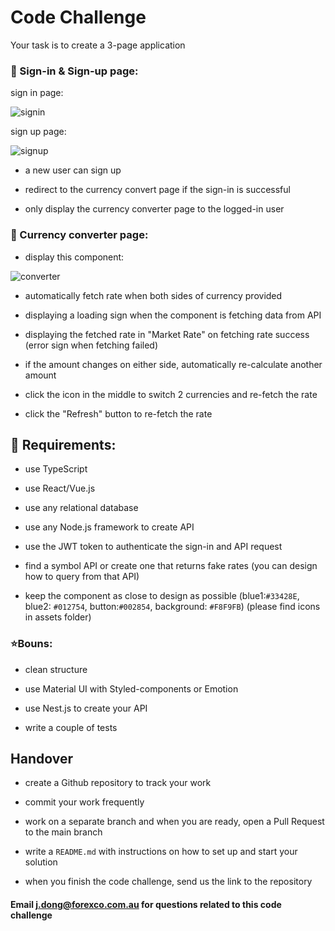 # Code Challenge

Your task is to create a 3-page application

### 📄 Sign-in & Sign-up page:

sign in page:

![signin](https://raw.githubusercontent.com/forexco/code-challenge-1/main/design/signin.png)

sign up page:

![signup](https://raw.githubusercontent.com/forexco/code-challenge-1/main/design/signup.png)

- a new user can sign up

- redirect to the currency convert page if the sign-in is successful

- only display the currency converter page to the logged-in user

### 📄 Currency converter page:

- display this component:

![converter](https://raw.githubusercontent.com/forexco/code-challenge-1/main/design/converter.png)

- automatically fetch rate when both sides of currency provided

- displaying a loading sign when the component is fetching data from API

- displaying the fetched rate in "Market Rate" on fetching rate success (error sign when fetching failed)

- if the amount changes on either side, automatically re-calculate another amount

- click the icon in the middle to switch 2 currencies and re-fetch the rate

- click the "Refresh" button to re-fetch the rate

## 🎯 Requirements:

- use TypeScript

- use React/Vue.js

- use any relational database

- use any Node.js framework to create API

- use the JWT token to authenticate the sign-in and API request

- find a symbol API or create one that returns fake rates (you can design how to query from that API)

- keep the component as close to design as possible (blue1:`#33428E`, blue2: `#012754`, button:`#002854`, background: `#F8F9FB`) (please find icons in assets folder)

### ⭐Bouns:

- clean structure

- use Material UI with Styled-components or Emotion

- use Nest.js to create your API

- write a couple of tests

## Handover

- create a Github repository to track your work

- commit your work frequently

- work on a separate branch and when you are ready, open a Pull Request to the main branch

- write a `README.md` with instructions on how to set up and start your solution

- when you finish the code challenge, send us the link to the repository

#### Email [j.dong@forexco.com.au](mailto:j.dong@forexco.com.au) for questions related to this code challenge
